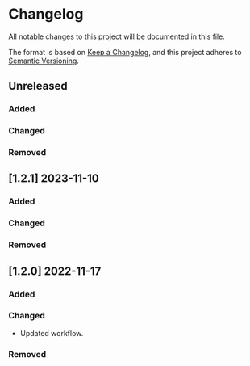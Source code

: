 # Changelog

All notable changes to this project will be documented in this file.

The format is based on [Keep a Changelog](https://keepachangelog.com/en/1.0.0/),
and this project adheres to [Semantic Versioning](https://semver.org/spec/v2.0.0.html).

## Unreleased

### Added

### Changed

### Removed


## [1.2.1] 2023-11-10

### Added

### Changed

### Removed


## [1.2.0] 2022-11-17

### Added

### Changed

* Updated workflow.

### Removed
